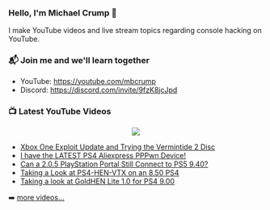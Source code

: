 ### Hello, I'm Michael Crump 👋

I make YouTube videos and live stream topics regarding console hacking on YouTube. 

### 📬 Join me and we'll learn together

- YouTube: https://youtube.com/mbcrump
- Discord: https://discord.com/invite/9fzK8jcJpd

### 📺 Latest YouTube Videos

<div align="center">

[<img src="https://img.shields.io/badge/-Subscribe-red?style=for-the-badge&logo=youtube&logoColor=white"/>](https://www.youtube.com/c/mbcrump?sub_confirmation=1)

</div>

<!-- YOUTUBE:START -->
- [Xbox One Exploit Update and Trying the Vermintide 2 Disc](https://www.youtube.com/watch?v=DtIxt4S09Sg)
- [I have the LATEST PS4 Aliexpress PPPwn Device!](https://www.youtube.com/watch?v=nhsXA5XM3FA)
- [Can a 2.0.5 PlayStation Portal Still Connect to PS5 9.40?](https://www.youtube.com/watch?v=CiMiZxg2vHg)
- [Taking a Look at PS4-HEN-VTX on an 8.50 PS4](https://www.youtube.com/watch?v=RevjxpjPTRI)
- [Taking a look at GoldHEN Lite 1.0 for PS4 9.00](https://www.youtube.com/watch?v=7SY77OhaQHc)
<!-- YOUTUBE:END -->

➡️ [more videos...](https://youtube.com/mbcrump)

